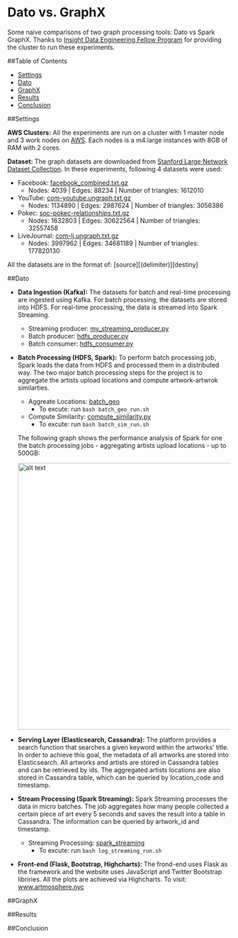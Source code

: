 # Dato vs. GraphX
Some naive comparisons of two graph processing tools: Dato vs Spark GraphX. 
Thanks to <a href= "http://insightdataengineering.com/" target="_blank">Insight Data Engineering Fellow Program</a> for providing the cluster to run these experiments.


##Table of Contents
- <a href= "https://github.com/keiraqz/dato-vs-graphx/blob/master/README.md#settings">Settings</a>
- <a href= "https://github.com/keiraqz/dato-vs-graphx/blob/master/README.md#dato">Dato</a>
- <a href= "https://github.com/keiraqz/dato-vs-graphx/blob/master/README.md#graphx">GraphX</a>
- <a href= "https://github.com/keiraqz/dato-vs-graphx/blob/master/README.md#results">Results</a>
- <a href= "https://github.com/keiraqz/dato-vs-graphx/blob/master/README.md#conclusion">Conclusion</a>


##Settings

**AWS Clusters:**
All the experiments are run on a cluster with 1 master node and 3 work nodes on <a href= "https://aws.amazon.com/" target="_blank">AWS</a>. Each nodes is a m4.large instances with 8GB of RAM with 2 cores. 

**Dataset:**
The graph datasets are downloaded from <a href= "https://snap.stanford.edu/data/" target="_blank">Stanford Large Network Dataset Collection</a>. In these experiments, following 4 datasets were used:
- Facebook: <a href= "https://snap.stanford.edu/data/egonets-Facebook.html" target="_blank">facebook_combined.txt.gz</a>
  + Nodes: 4039 | Edges: 88234 | Number of triangles: 1612010
- YouTube: <a href= "https://snap.stanford.edu/data/com-Youtube.html" target="_blank">com-youtube.ungraph.txt.gz</a>
  + Nodes: 1134890 | Edges: 2987624 | Number of triangles: 3056386
- Pokec: <a href= "https://snap.stanford.edu/data/soc-pokec.html" target="_blank">soc-pokec-relationships.txt.gz</a>
  + Nodes: 1632803 | Edges: 30622564 | Number of triangles: 32557458
- LiveJournal: <a href= "https://snap.stanford.edu/data/com-LiveJournal.html" target="_blank">com-lj.ungraph.txt.gz</a>
  + Nodes: 3997962 | Edges: 34681189 | Number of triangles: 177820130

All the datasets are in the format of: [source][(delimiter)][destiny]


##Dato

- **Data Ingestion (Kafka):** The datasets for batch and real-time processing are ingested using Kafka. For batch processing, the datasets are stored into HDFS. For real-time processing, the data is streamed into Spark Streaming.
  - Streaming producer: <a href= "https://github.com/keiraqz/artmosphere/blob/master/kafka/my_streaming_producer.py" target="_blank">my\_streaming\_producer.py</a>
  - Batch producer: <a href= "https://github.com/keiraqz/artmosphere/blob/master/kafka/hdfs_producer.py" target="_blank">hdfs\_producer.py</a>
  - Batch consumer: <a href= "https://github.com/keiraqz/artmosphere/blob/master/kafka/hdfs_consumer.py" target="_blank">hdfs\_consumer.py</a>

- **Batch Processing (HDFS, Spark):** To perform batch processing job, Spark loads the data from HDFS and processed them in a distributed way. The two major batch processing steps for the project is to aggregate the artists upload locations and compute artwork-artwrok similarties. 
  - Aggreate Locations: <a href= "https://github.com/keiraqz/artmosphere/tree/master/batch_geo" target="_blank">batch\_geo</a>
    - To excute: run ```bash batch_geo_run.sh```
  - Compute Similarity: <a href= "https://github.com/keiraqz/artmosphere/blob/master/batch_similarity/compute_similarity.py" target="_blank">compute\_similarity.py</a>
    - To excute: run ```bash batch_sim_run.sh```
  
  The following graph shows the performance analysis of Spark for one the batch processing jobs - aggregating artists upload locations - up to 500GB:

  <img src="https://github.com/keiraqz/artmosphere/blob/master/img/Spark.png" alt="alt text" width="600">

- **Serving Layer (Elasticsearch, Cassandra):** The platform provides a search function that searches a given keyword within the artworks' title. In order to achieve this goal, the metadata of all artworks are stored into Elasticsearch. All artworks and artists are stored in Cassandra tables and can be retrieved by ids. The aggregated artists locations are also stored in Cassandra table, which can be queried by location\_code and timestamp.

- **Stream Processing (Spark Streaming):** Spark Streaming processes the data in micro batches. The job aggregates how many people collected a certain piece of art every 5 seconds and saves the result into a table in Cassandra. The information can be queried by artwork\_id and timestamp.
  - Streaming Processing: <a href= "https://github.com/keiraqz/artmosphere/tree/master/spark_streaming" target="_blank">spark\_streaming</a>
    - To excute: run ```bash log_streaming_run.sh```

- **Front-end (Flask, Bootstrap, Highcharts):** The frond-end uses Flask as the framework and the website uses JavaScript and Twitter Bootstrap libriries. All the plots are achieved via Highcharts. To visit: <a href="http://www.artmosphere.nyc"  target="_blank">www.artmosphere.nyc</a>


##GraphX


##Results


##Conclusion
